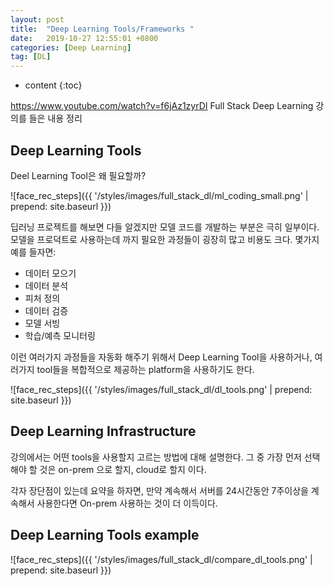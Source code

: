 ```yaml
---
layout: post
title:  "Deep Learning Tools/Frameworks "
date:   2019-10-27 12:55:01 +0800
categories: [Deep Learning]
tag: [DL]
---
```


* content
{:toc}

https://www.youtube.com/watch?v=f6jAz1zyrDI
Full Stack Deep Learning 강의를 들은 내용 정리


Deep Learning Tools
------------------------

Deel Learning Tool은 왜 필요할까?

![face_rec_steps]({{ '/styles/images/full_stack_dl/ml_coding_small.png' | prepend: site.baseurl }})

딥러닝 프로젝트를 해보면 다들 알겠지만 모델 코드를 개발하는 부분은 극히 일부이다.
모델을 프로덕트로 사용하는데 까지 필요한 과정들이 굉장히 많고 비용도 크다.
몇가지 예를 들자면:
- 데이터 모으기
- 데이터 분석
- 피처 정의
- 데이터 검증
- 모델 서빙
- 학습/예측 모니터링

이런 여러가지 과정들을 자동화 해주기 위해서 Deep Learning Tool을 사용하거나, 여러가지 tool들을 복합적으로 제공하는 platform을 사용하기도 한다.

![face_rec_steps]({{ '/styles/images/full_stack_dl/dl_tools.png' | prepend: site.baseurl }})


Deep Learning Infrastructure
------------------------

강의에서는 어떤 tools을 사용할지 고르는 방법에 대해 설명한다.
그 중 가장 먼저 선택해야 할 것은 on-prem 으로 할지, cloud로 할지 이다.

각자 장단점이 있는데 요약을 하자면,
만약 계속해서 서버를 24시간동안 7주이상을 계속해서 사용한다면 On-prem 사용하는 것이 더 이득이다.



Deep Learning Tools example
------------------------

![face_rec_steps]({{ '/styles/images/full_stack_dl/compare_dl_tools.png' | prepend: site.baseurl }})






[jekyll]:      http://jekyllrb.com
[jekyll-gh]:   https://github.com/jekyll/jekyll
[jekyll-help]: https://github.com/jekyll/jekyll-help
